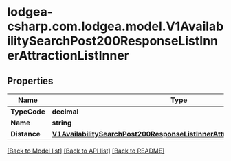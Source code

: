 
# lodgea-csharp.com.lodgea.model.V1AvailabilitySearchPost200ResponseListInnerAttractionListInner

## Properties

Name | Type | Description | Notes
------------ | ------------- | ------------- | -------------
**TypeCode** | **decimal** |  | [optional] 
**Name** | **string** |  | [optional] 
**Distance** | [**V1AvailabilitySearchPost200ResponseListInnerAttractionListInnerDistance**](V1AvailabilitySearchPost200ResponseListInnerAttractionListInnerDistance.md) |  | [optional] 

[[Back to Model list]](../README.md#documentation-for-models)
[[Back to API list]](../README.md#documentation-for-api-endpoints)
[[Back to README]](../README.md)

